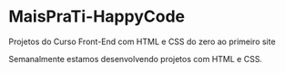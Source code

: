 # MaisPraTi-HappyCode
Projetos do Curso Front-End com HTML e CSS do zero ao primeiro site

Semanalmente estamos desenvolvendo projetos com HTML e CSS.
